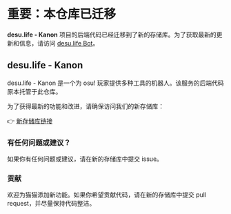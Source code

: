 # 重要：本仓库已迁移

**desu.life - Kanon** 项目的后端代码已经迁移到了新的存储库。为了获取最新的更新和信息，请访问 [desu.life Bot](https://github.com/desu-life/Bot)。

## desu.life - Kanon

desu.life - Kanon 是一个为 osu! 玩家提供多种工具的机器人。该服务的后端代码原本托管于此仓库。

为了获得最新的功能和改进，请确保访问我们的新存储库：

👉 [新存储库链接](https://github.com/desu-life/Bot)

### 有任何问题或建议？

如果你有任何问题或建议，请在新的存储库中提交 issue。

### 贡献

欢迎为猫猫添加新功能。如果你希望贡献代码，请在新的存储库中提交 pull request，并尽量保持代码整洁。
